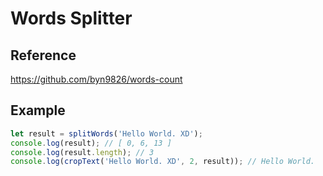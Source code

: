 # Words Splitter

## Reference
https://github.com/byn9826/words-count

## Example
```js
let result = splitWords('Hello World. XD');
console.log(result); // [ 0, 6, 13 ]
console.log(result.length); // 3
console.log(cropText('Hello World. XD', 2, result)); // Hello World.
```